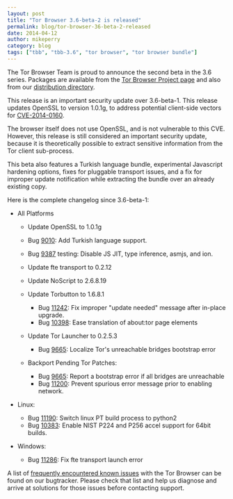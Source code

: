 ```yaml
---
layout: post
title: "Tor Browser 3.6-beta-2 is released"
permalink: blog/tor-browser-36-beta-2-released
date: 2014-04-12
author: mikeperry
category: blog
tags: ["tbb", "tbb-3.6", "tor browser", "tor browser bundle"]
---
```


The Tor Browser Team is proud to announce the second beta in the 3.6 series. Packages are available from the [Tor Browser Project page](https://www.torproject.org/projects/torbrowser.html.en#downloads-beta) and also from our [distribution directory](https://www.torproject.org/dist/torbrowser/3.6-beta-2/).

This release is an important security update over 3.6-beta-1. This release updates OpenSSL to version 1.0.1g, to address potential client-side vectors for [CVE-2014-0160](https://blog.torproject.org/blog/openssl-bug-cve-2014-0160).

The browser itself does not use OpenSSL, and is not vulnerable to this CVE. However, this release is still considered an important security update, because it is theoretically possible to extract sensitive information from the Tor client sub-process.

This beta also features a Turkish language bundle, experimental Javascript hardening options, fixes for pluggable transport issues, and a fix for improper update notification while extracting the bundle over an already existing copy.

Here is the complete changelog since 3.6-beta-1:

- All Platforms
  - Update OpenSSL to 1.0.1g
  - Bug [9010](https://trac.torproject.org/projects/tor/ticket/9010): Add Turkish language support.
  - Bug [9387](https://trac.torproject.org/projects/tor/ticket/9387) testing: Disable JS JIT, type inference, asmjs, and ion.
  - Update fte transport to 0.2.12
  - Update NoScript to 2.6.8.19
  - Update Torbutton to 1.6.8.1
    - Bug [11242](https://trac.torproject.org/projects/tor/ticket/11242): Fix improper "update needed" message after in-place upgrade.
    - Bug [10398](https://trac.torproject.org/projects/tor/ticket/10398): Ease translation of about:tor page elements

  - Update Tor Launcher to 0.2.5.3
    - Bug [9665](https://trac.torproject.org/projects/tor/ticket/9665): Localize Tor's unreachable bridges bootstrap error

  - Backport Pending Tor Patches:
    - Bug [9665](https://trac.torproject.org/projects/tor/ticket/9665): Report a bootstrap error if all bridges are unreachable
    - Bug [11200](https://trac.torproject.org/projects/tor/ticket/11200): Prevent spurious error message prior to enabling network.

- Linux:
  - Bug [11190](https://trac.torproject.org/projects/tor/ticket/11190): Switch linux PT build process to python2
  - Bug [10383](https://trac.torproject.org/projects/tor/ticket/10383): Enable NIST P224 and P256 accel support for 64bit builds.

- Windows:
  - Bug [11286](https://trac.torproject.org/projects/tor/ticket/11286): Fix fte transport launch error

A list of [frequently encountered known issues](https://trac.torproject.org/projects/tor/query?keywords=~tbb-helpdesk-frequent&status=!closed) with the Tor Browser can be found on our bugtracker. Please check that list and help us diagnose and arrive at solutions for those issues before contacting support.

